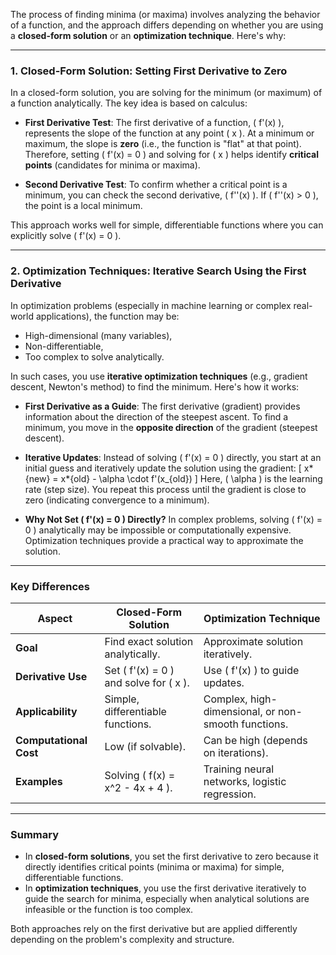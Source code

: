 The process of finding minima (or maxima) involves analyzing the behavior of a function, and the approach differs depending on whether you are using a **closed-form solution** or an **optimization technique**. Here's why:

---

### **1. Closed-Form Solution: Setting First Derivative to Zero**

In a closed-form solution, you are solving for the minimum (or maximum) of a function analytically. The key idea is based on calculus:

- **First Derivative Test**: The first derivative of a function, \( f'(x) \), represents the slope of the function at any point \( x \). At a minimum or maximum, the slope is **zero** (i.e., the function is "flat" at that point). Therefore, setting \( f'(x) = 0 \) and solving for \( x \) helps identify **critical points** (candidates for minima or maxima).

- **Second Derivative Test**: To confirm whether a critical point is a minimum, you can check the second derivative, \( f''(x) \). If \( f''(x) > 0 \), the point is a local minimum.

This approach works well for simple, differentiable functions where you can explicitly solve \( f'(x) = 0 \).

---

### **2. Optimization Techniques: Iterative Search Using the First Derivative**

In optimization problems (especially in machine learning or complex real-world applications), the function may be:

- High-dimensional (many variables),
- Non-differentiable,
- Too complex to solve analytically.

In such cases, you use **iterative optimization techniques** (e.g., gradient descent, Newton's method) to find the minimum. Here's how it works:

- **First Derivative as a Guide**: The first derivative (gradient) provides information about the direction of the steepest ascent. To find a minimum, you move in the **opposite direction** of the gradient (steepest descent).

- **Iterative Updates**: Instead of solving \( f'(x) = 0 \) directly, you start at an initial guess and iteratively update the solution using the gradient:
  \[
  x*{new} = x*{old} - \alpha \cdot f'(x\_{old})
  \]
  Here, \( \alpha \) is the learning rate (step size). You repeat this process until the gradient is close to zero (indicating convergence to a minimum).

- **Why Not Set \( f'(x) = 0 \) Directly?** In complex problems, solving \( f'(x) = 0 \) analytically may be impossible or computationally expensive. Optimization techniques provide a practical way to approximate the solution.

---

### **Key Differences**

| **Aspect**             | **Closed-Form Solution**                   | **Optimization Technique**                          |
| ---------------------- | ------------------------------------------ | --------------------------------------------------- |
| **Goal**               | Find exact solution analytically.          | Approximate solution iteratively.                   |
| **Derivative Use**     | Set \( f'(x) = 0 \) and solve for \( x \). | Use \( f'(x) \) to guide updates.                   |
| **Applicability**      | Simple, differentiable functions.          | Complex, high-dimensional, or non-smooth functions. |
| **Computational Cost** | Low (if solvable).                         | Can be high (depends on iterations).                |
| **Examples**           | Solving \( f(x) = x^2 - 4x + 4 \).         | Training neural networks, logistic regression.      |

---

### **Summary**

- In **closed-form solutions**, you set the first derivative to zero because it directly identifies critical points (minima or maxima) for simple, differentiable functions.
- In **optimization techniques**, you use the first derivative iteratively to guide the search for minima, especially when analytical solutions are infeasible or the function is too complex.

Both approaches rely on the first derivative but are applied differently depending on the problem's complexity and structure.
